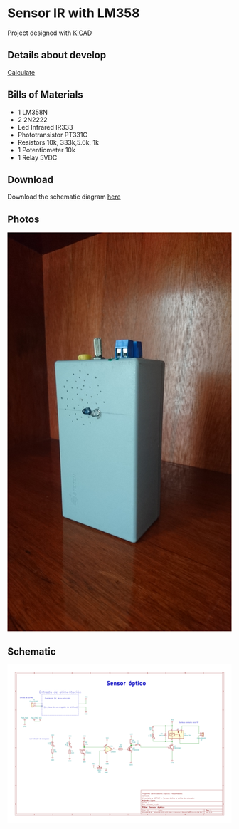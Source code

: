 # Sensor IR with LM358

Project designed with [KiCAD](https://www.kicad.org)

## Details about develop

[Calculate](Calculator/Calculator.pdf)

## Bills of Materials

- 1 LM358N
- 2 2N2222
- Led Infrared IR333
- Phototransistor PT331C
- Resistors 10k, 333k,5.6k, 1k
- 1 Potentiometer 10k
- 1 Relay 5VDC 

## Download

Download the schematic diagram [here](dist/sensonr_ir.pdf)

## Photos

![View](photos/DSC_0320.JPG)

## Schematic

![Schematic diagram](dist/sensonr_ir.svg)